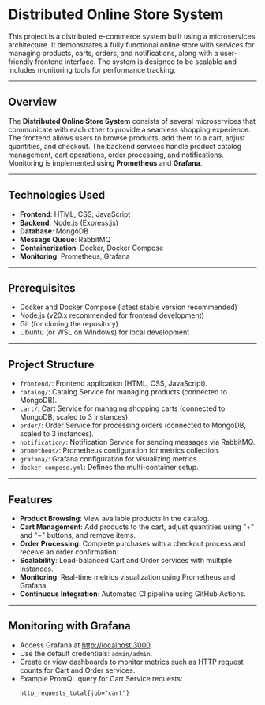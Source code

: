 # Distributed Online Store System

This project is a distributed e-commerce system built using a microservices architecture. It demonstrates a fully functional online store with services for managing products, carts, orders, and notifications, along with a user-friendly frontend interface. The system is designed to be scalable and includes monitoring tools for performance tracking.

---

## Overview

The **Distributed Online Store System** consists of several microservices that communicate with each other to provide a seamless shopping experience. The frontend allows users to browse products, add them to a cart, adjust quantities, and checkout. The backend services handle product catalog management, cart operations, order processing, and notifications. Monitoring is implemented using **Prometheus** and **Grafana**.

---

## Technologies Used

- **Frontend**: HTML, CSS, JavaScript  
- **Backend**: Node.js (Express.js)  
- **Database**: MongoDB  
- **Message Queue**: RabbitMQ  
- **Containerization**: Docker, Docker Compose  
- **Monitoring**: Prometheus, Grafana  
---

## Prerequisites

- Docker and Docker Compose (latest stable version recommended)  
- Node.js (v20.x recommended for frontend development)  
- Git (for cloning the repository)  
- Ubuntu (or WSL on Windows) for local development
---

## Project Structure

- `frontend/`: Frontend application (HTML, CSS, JavaScript).
- `catalog/`: Catalog Service for managing products (connected to MongoDB).
- `cart/`: Cart Service for managing shopping carts (connected to MongoDB, scaled to 3 instances).
- `order/`: Order Service for processing orders (connected to MongoDB, scaled to 3 instances).
- `notification/`: Notification Service for sending messages via RabbitMQ.
- `prometheus/`: Prometheus configuration for metrics collection.
- `grafana/`: Grafana configuration for visualizing metrics.
- `docker-compose.yml`: Defines the multi-container setup.

---

## Features

- **Product Browsing**: View available products in the catalog.
- **Cart Management**: Add products to the cart, adjust quantities using "+" and "−" buttons, and remove items.
- **Order Processing**: Complete purchases with a checkout process and receive an order confirmation.
- **Scalability**: Load-balanced Cart and Order services with multiple instances.
- **Monitoring**: Real-time metrics visualization using Prometheus and Grafana.
- **Continuous Integration**: Automated CI pipeline using GitHub Actions.

---

## Monitoring with Grafana

- Access Grafana at [http://localhost:3000](http://localhost:3000).
- Use the default credentials: `admin/admin`.
- Create or view dashboards to monitor metrics such as HTTP request counts for Cart and Order services.
- Example PromQL query for Cart Service requests:
  ```promql
  http_requests_total{job="cart"}

